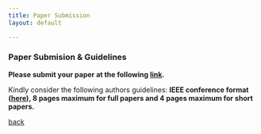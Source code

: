 ```yaml
---
title: Paper Submission
layout: default

---
```


### Paper Submision & Guidelines

**Please submit your paper at the following [link](iisa2018.unipi.gr/antares).**

Kindly consider the following authors guidelines:
**IEEE conference format ([here](https://www.ieee.org/conferences_events/conferences/publishing/templates.html)), 8 pages maximum for full papers and 4 pages maximum for short papers.**



[back](./)
